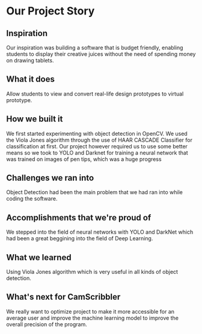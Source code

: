 # Our Project Story

## Inspiration

Our inspiration was building a software that is budget friendly, enabling students to display their creative juices without the need of spending money on drawing tablets.

## What it does

Allow students to view and convert real-life design prototypes to virtual prototype.

## How we built it

We first started experimenting with object detection in OpenCV. We used the Viola Jones algorithm through the use of HAAR CASCADE Classifier for classification at first. Our project however required us to use some better means so we took to YOLO and Darknet for training a neural network that was trained on images of pen tips, which was a huge progress

## Challenges we ran into

Object Detection had been the main problem that we had ran into while coding the software.

## Accomplishments that we're proud of

We stepped into the field of neural networks with YOLO and DarkNet which had been a great beggining into the field of Deep Learning.

## What we learned

Using Viola Jones algorithm which is very useful in all kinds of object detection.

## What's next for CamScribbler

We really want to optimize project to make it more accessible for an average user
and improve the machine learning model to improve the overall precision of the 
program.
